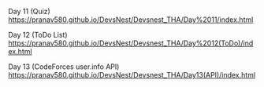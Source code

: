 
Day 11 (Quiz)  https://pranav580.github.io/DevsNest/Devsnest_THA/Day%2011/index.html

Day 12 (ToDo List) https://pranav580.github.io/DevsNest/Devsnest_THA/Day%2012(ToDo)/index.html

Day 13 (CodeForces user.info API) https://pranav580.github.io/DevsNest/Devsnest_THA/Day13(API)/index.html
